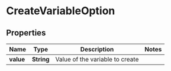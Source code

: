# CreateVariableOption

## Properties
Name | Type | Description | Notes
------------ | ------------- | ------------- | -------------
**value** | **String** | Value of the variable to create | 
